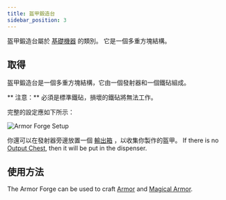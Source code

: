```yaml
---
title: 盔甲鍛造台
sidebar_position: 3
---
```


盔甲鍛造台屬於 [基礎機器](/docs/Slimefun/Basic-Machines) 的類別。 它是一個多重方塊結構。

## 取得

盔甲鍛造台是一個多重方塊結構，它由一個發射器和一個鐵砧組成。

** 注意：** 必須是標準鐵砧，損壞的鐵砧將無法工作。

完整的設定應如下所示：

![Armor Forge Setup](https://raw.githubusercontent.com/TheBusyBiscuit/Slimefun4-Wiki/master/images/multiblock-armor-forge.png)

你還可以在發射器旁邊放置一個 [輸出箱](Output-Chest) ，以收集你製作的盔甲。 If there is no [Output Chest](Output-Chest), then it will be put in the dispenser.

## 使用方法

The Armor Forge can be used to craft [Armor](Armor) and [Magical Armor](Magical-Armor).
